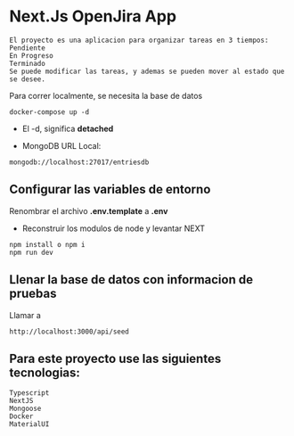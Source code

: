 # Next.Js OpenJira App
```
El proyecto es una aplicacion para organizar tareas en 3 tiempos:
Pendiente
En Progreso
Terminado
Se puede modificar las tareas, y ademas se pueden mover al estado que se desee.
```


Para correr localmente, se necesita la base de datos
```
docker-compose up -d
```

* El -d, significa __detached__

* MongoDB URL Local:
```
mongodb://localhost:27017/entriesdb
```

## Configurar las variables de entorno
Renombrar el archivo __.env.template__ a __.env__

* Reconstruir los modulos de node y levantar NEXT
```
npm install o npm i
npm run dev
```

## Llenar la base de datos con informacion de pruebas

Llamar a 
```
http://localhost:3000/api/seed
```

## Para este proyecto use las siguientes tecnologias:
```
Typescript
NextJS
Mongoose
Docker
MaterialUI
```